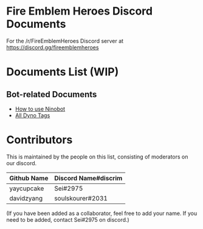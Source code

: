 # Fire Emblem Heroes Discord Documents
For the /r/FireEmblemHeroes Discord server at https://discord.gg/fireemblemheroes

# Documents List (WIP)

## Bot-related Documents
- [How to use Ninobot](howtoninobot)
- [All Dyno Tags](alldynotags)

# Contributors
This is maintained by the people on this list, consisting of moderators on our discord.

| Github Name | Discord Name#discrim |
|-------------|----------------------|
| yaycupcake  | Sei#2975             |
| davidzyang  | soulskourer#2031     |

(If you have been added as a collaborator, feel free to add your name. If you need to be added, contact Sei#2975 on discord.)
